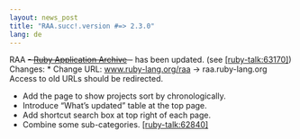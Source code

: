 ```yaml
---
layout: news_post
title: "RAA.succ!.version #=> 2.3.0"
lang: de
---
```


 RAA <del>- [Ruby Application Archive][1] -</del> has been updated. (see [\[ruby-talk:63170\]][2]) Changes: * Change URL: www.ruby-lang.org/raa -&gt; raa.ruby-lang.org Access to
  old URLs should be redirected.
* Add the page to show projects sort by chronologically.
* Introduce “What’s updated” table at the top page.
* Add shortcut search box at top right of each page.
* Combine some sub-categories. [\[ruby-talk:62840\]][3]



[1]: http://raa.ruby-lang.org/ 
[2]: http://blade.nagaokaut.ac.jp/cgi-bin/scat.rb/ruby/ruby-talk/63170 
[3]: http://blade.nagaokaut.ac.jp/cgi-bin/scat.rb/ruby/ruby-talk/62840 
